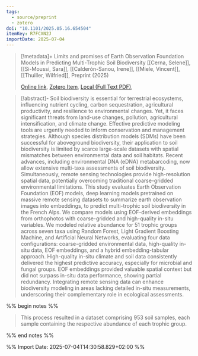 ```yaml
---
tags:
  - source/preprint
  - zotero
doi: "10.1101/2025.05.16.654504"
itemKey: R7FCXN2J
importDate: 2025-07-04
---
```

>[!metadata]+
> Limits and promises of Earth Observation Foundation Models in Predicting Multi-Trophic Soil Biodiversity
> [[Cerna, Selene]], [[Si-Moussi, Sara]], [[Calderón-Sanou, Irene]], [[Miele, Vincent]], [[Thuiller, Wilfried]], 
> Preprint (2025)
> 
> [Online link](https://www.biorxiv.org/content/10.1101/2025.05.16.654504v1), [Zotero Item](zotero://select/library/items/R7FCXN2J), [Local (Full Text PDF)](file://C:/Users/aburg/Documents/references/zotero/storage/I6VLY9A9/Cerna2025_Limitspromises.pdf), 

>[!abstract]-
>Soil biodiversity is essential for terrestrial ecosystems, influencing nutrient cycling, carbon sequestration, agricultural productivity, and resilience to environmental changes. Yet, it faces significant threats from land-use changes, pollution, agricultural intensification, and climate change. Effective predictive modeling tools are urgently needed to inform conservation and management strategies. Although species distribution models (SDMs) have been successful for aboveground biodiversity, their application to soil biodiversity is limited by scarce large-scale datasets with spatial mismatches between environmental data and soil habitats. Recent advances, including environmental DNA (eDNA) metabarcoding, now allow extensive multi-taxa assessments of soil biodiversity. Simultaneously, remote sensing technologies provide high-resolution spatial data, potentially overcoming traditional coarse-gridded environmental limitations. This study evaluates Earth Observation Foundation (EOF) models, deep learning models pretrained on massive remote sensing datasets to summarize earth observation images into embeddings, to predict multi-trophic soil biodiversity in the French Alps. We compare models using EOF-derived embeddings from orthophotos with coarse-gridded and high-quality in-situ variables. We modeled relative abundance for 51 trophic groups across seven taxa using Random Forest, Light Gradient Boosting Machine, and Artificial Neural Networks, evaluating four data configurations: coarse-gridded environmental data, high-quality in-situ data, EOF embeddings, and a hybrid embedding-tabular approach. High-quality in-situ climate and soil data consistently delivered the highest predictive accuracy, especially for microbial and fungal groups. EOF embeddings provided valuable spatial context but did not surpass in-situ data performance, showing partial redundancy. Integrating remote sensing data can enhance biodiversity modeling in areas lacking detailed in-situ measurements, underscoring their complementary role in ecological assessments.

%% begin notes %%
> This process resulted  in a dataset comprising 953 soil samples, each sample containing the respective abundance of each trophic group.


%% end notes %%

%% Import Date: 2025-07-04T14:30:58.829+02:00 %%
